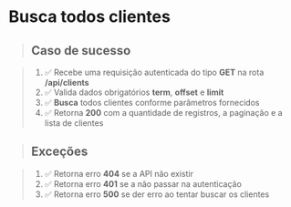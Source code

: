 # Busca todos clientes

> ## Caso de sucesso

> 1. ✅ Recebe uma requisição autenticada do tipo **GET** na rota **/api/clients**
> 2. ✅ Valida dados obrigatórios  **term**, **offset** e **limit**
> 3. ✅ **Busca** todos clientes conforme parâmetros fornecidos
> 4. ✅ Retorna **200** com a quantidade de registros, a paginação e a lista de clientes

> ## Exceções

> 1. ✅ Retorna erro **404** se a API não existir
> 2. ✅ Retorna erro **401** se a não passar na autenticação
> 3. ✅ Retorna erro **500** se der erro ao tentar buscar os clientes

